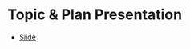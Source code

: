 # Topic & Plan Presentation
- [Slide](https://docs.google.com/presentation/d/1RCTzQ3af-4FfhZPfLKkA72tasBx-sZa1RIefv6y5f8Y/edit?usp=sharing)
# 
